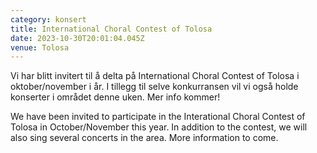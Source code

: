 ```yaml
---
category: konsert
title: International Choral Contest of Tolosa
date: 2023-10-30T20:01:04.045Z
venue: Tolosa
---
```

V﻿i har blitt invitert til å delta på International Choral Contest of Tolosa i oktober/november i år. I tillegg til selve konkurransen vil vi også holde konserter i området denne uken. Mer info kommer!

W﻿e have been invited to participate in the Interational Choral Contest of Tolosa in October/November this year. In addition to the contest, we will also sing several concerts in the area. More information to come.
